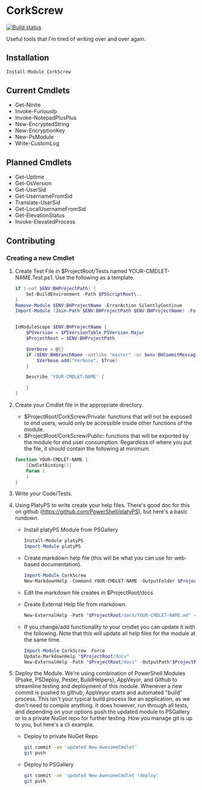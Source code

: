 # CorkScrew
[![Build status](https://ci.appveyor.com/api/projects/status/21wotglaxbh3wjyt?svg=true)](https://ci.appveyor.com/project/brianaddicks/corkscrew)

Useful tools that I'm tired of writing over and over again.

## Installation

``` powershell
Install-Module CorkScrew
```

## Current Cmdlets

* Get-Ninite
* Invoke-FuriousIp
* Invoke-NotepadPlusPlus
* New-EncryptedString
* New-EncryptionKey
* New-PsModule
* Write-CustomLog

## Planned Cmdlets

* Get-Uptime
* Get-OsVersion
* Get-UserSid
* Get-UsernameFromSid
* Translate-UserSid
* Get-LocalUsernameFromSid
* Get-ElevationStatus
* Invoke-ElevatedProcess

## Contributing

### Creating a new Cmdlet

1. Create Test File in $ProjectRoot/Tests named YOUR-CMDLET-NAME.Test.ps1. Use the following as a template.

    ``` powershell
    if (-not $ENV:BHProjectPath) {
        Set-BuildEnvironment -Path $PSScriptRoot\..
    }
    Remove-Module $ENV:BHProjectName -ErrorAction SilentlyContinue
    Import-Module (Join-Path $ENV:BHProjectPath $ENV:BHProjectName) -Force


    InModuleScope $ENV:BHProjectName {
        $PSVersion = $PSVersionTable.PSVersion.Major
        $ProjectRoot = $ENV:BHProjectPath

        $Verbose = @{}
        if ($ENV:BHBranchName -notlike "master" -or $env:BHCommitMessage -match "!verbose") {
            $Verbose.add("Verbose", $True)
        }

        Describe 'YOUR-CMDLET-NAME' {

        }
    }
    ```

1. Create your Cmdlet file in the appropriate directory.

    * $ProjectRoot/CorkScrew/Private: functions that will not be exposed to end users, would only be accessible inside other functions of the module.
    * $ProjectRoot/CorkScrew/Public: functions that will be exported by the module for end user consumption.
    Regardless of where you put the file, it should contain the following at minimum.

    ``` powershell
    function YOUR-CMDLET-NAME {
        [CmdletBinding()]
        Param (
        )
    }
    ```

1. Write your Code/Tests.
1. Using PlatyPS to write create your help files. There's good doc for this on github (https://github.com/PowerShell/platyPS), but here's a basic rundown.

    * Install platyPS Module from PSGallery

        ``` powershell
        Install-Module platyPS
        Import-Module platyPS
        ```

    * Create markdown help file (this will be what you can use for web-based documentation).

        ``` powershell
        Import-Module CorkScrew
        New-MarkdownHelp -Command YOUR-CMDLET-NAME -OutputFolder $ProjectRoot/docs
        ```

    * Edit the markdown file creates in $ProjectRoot/docs
    * Create External Help file from markdown.

        ``` powershell
        New-ExternalHelp -Path "$ProjectRoot/docs/YOUR-CMDLET-NAME.md" -OutputPath "$ProjectRoot/CorkScrew/en-US/"
        ```

    * If you change/add functionality to your cmdlet you can update it with the following. Note that this will update all help files for the module at the same time.

        ``` powershell
        Import-Module CorkScrew -Force
        Update-MarkdownHelp "$ProjectRoot/docs"
        New-ExternalHelp -Path "$ProjectRoot/docs" -OutputPath"$ProjectRoot/CorkScrew/en-US/"
        ```
1. Deploy the Module. We're using combination of PowerShell Modules (Psake, PSDeploy, Pester, BuildHelpers), AppVeyor, and Github to streamline testing and deployment of this module. Whenever a new commit is pushed to github, AppVeyor starts and automated "build" process. This isn't your typical build process like an application, as we don't need to compile anything. It does however, run through all tests, and depending on your options push the updated module to PSGallery or to a private NuGet repo for further testing. How you manage git is up to you, but here's a cli example.

    * Deploy to private NuGet Repo
        ``` bash
        git commit -am 'updated New-AwesomeCmdlet'
        git push
        ```

    * Deploy to PSGallery
        ``` bash
        git commit -am 'updated New-AwesomeCmdlet !deploy'
        git push
        ```

